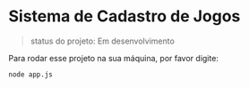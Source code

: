 <h1>Sistema de Cadastro de Jogos</h1>

> status do projeto: Em desenvolvimento

Para rodar esse projeto na sua máquina, por favor digite:

```
node app.js
```

